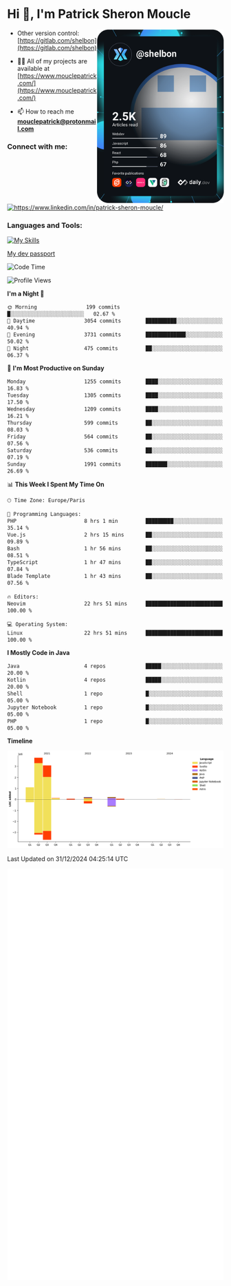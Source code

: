  
  <div align="left">
  <h1 align="left"> Hi 👋, I'm Patrick Sheron Moucle</h1>
<a     href="https://app.daily.dev/shelbon"><img src="https://github.com/shelbon/shelbon/blob/main/devcard.svg"  width="295" align="right" alt="shelbon's Dev Card"/></a>

- Other version control: [https://gitlab.com/shelbon](https://gitlab.com/shelbon)
- 👨‍💻 All of my projects are available at [https://www.mouclepatrick.com/](https://www.mouclepatrick.com/)

- 📫 How to reach me **mouclepatrick@protonmail.com**

<h3 align="left">Connect with me:</h3>
<p align="left">
<a href="https://linkedin.com/in/https://www.linkedin.com/in/patrick-sheron-moucle/" target="blank"  ><img align="center" src="https://raw.githubusercontent.com/rahuldkjain/github-profile-readme-generator/master/src/images/icons/Social/linked-in-alt.svg" alt="https://www.linkedin.com/in/patrick-sheron-moucle/" height="30" width="40" /></a>
</p>

<h3 align="left">Languages and Tools:</h3>
 
 [![My Skills](https://skillicons.dev/icons?i=kotlin,java,svelte,vue,spring,laravel,nuxt,htmx,go,php,elixir,graphql,css,html,tailwind,idea,vscode,redis,git,gitlab&perline=6&theme=light)](https://skillicons.dev)

[My dev passport](https://passeport.dev/p/e96cf336-11d7-4edd-916d-11af626333a8)
<!--START_SECTION:waka-->
![Code Time](http://img.shields.io/badge/Code%20Time-4%2C849%20hrs%205%20mins-blue)

![Profile Views](http://img.shields.io/badge/Profile%20Views-0-blue)

**I'm a Night 🦉** 

```text
🌞 Morning                199 commits         █░░░░░░░░░░░░░░░░░░░░░░░░   02.67 % 
🌆 Daytime                3054 commits        ██████████░░░░░░░░░░░░░░░   40.94 % 
🌃 Evening                3731 commits        █████████████░░░░░░░░░░░░   50.02 % 
🌙 Night                  475 commits         ██░░░░░░░░░░░░░░░░░░░░░░░   06.37 % 
```
📅 **I'm Most Productive on Sunday** 

```text
Monday                   1255 commits        ████░░░░░░░░░░░░░░░░░░░░░   16.83 % 
Tuesday                  1305 commits        ████░░░░░░░░░░░░░░░░░░░░░   17.50 % 
Wednesday                1209 commits        ████░░░░░░░░░░░░░░░░░░░░░   16.21 % 
Thursday                 599 commits         ██░░░░░░░░░░░░░░░░░░░░░░░   08.03 % 
Friday                   564 commits         ██░░░░░░░░░░░░░░░░░░░░░░░   07.56 % 
Saturday                 536 commits         ██░░░░░░░░░░░░░░░░░░░░░░░   07.19 % 
Sunday                   1991 commits        ███████░░░░░░░░░░░░░░░░░░   26.69 % 
```


📊 **This Week I Spent My Time On** 

```text
🕑︎ Time Zone: Europe/Paris

💬 Programming Languages: 
PHP                      8 hrs 1 min         █████████░░░░░░░░░░░░░░░░   35.14 % 
Vue.js                   2 hrs 15 mins       ██░░░░░░░░░░░░░░░░░░░░░░░   09.89 % 
Bash                     1 hr 56 mins        ██░░░░░░░░░░░░░░░░░░░░░░░   08.51 % 
TypeScript               1 hr 47 mins        ██░░░░░░░░░░░░░░░░░░░░░░░   07.84 % 
Blade Template           1 hr 43 mins        ██░░░░░░░░░░░░░░░░░░░░░░░   07.56 % 

🔥 Editors: 
Neovim                   22 hrs 51 mins      █████████████████████████   100.00 % 

💻 Operating System: 
Linux                    22 hrs 51 mins      █████████████████████████   100.00 % 
```

**I Mostly Code in Java** 

```text
Java                     4 repos             █████░░░░░░░░░░░░░░░░░░░░   20.00 % 
Kotlin                   4 repos             █████░░░░░░░░░░░░░░░░░░░░   20.00 % 
Shell                    1 repo              █░░░░░░░░░░░░░░░░░░░░░░░░   05.00 % 
Jupyter Notebook         1 repo              █░░░░░░░░░░░░░░░░░░░░░░░░   05.00 % 
PHP                      1 repo              █░░░░░░░░░░░░░░░░░░░░░░░░   05.00 % 
```



**Timeline**

![Lines of Code chart](https://raw.githubusercontent.com/shelbon/shelbon/main/assets/bar_graph.png)


 Last Updated on 31/12/2024 04:25:14 UTC
<!--END_SECTION:waka--> 
![Metrics](https://github.com/shelbon/shelbon/blob/main/github-metrics.svg)
